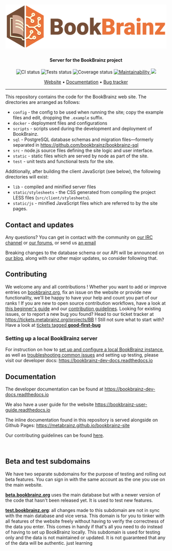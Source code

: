 <h1 align="center">
  <br>
  <a href="https://bookbrainz.org"><img src="https://github.com/metabrainz/metabrainz-logos/blob/master/logos/BookBrainz/PNG/BookBrainz_logo.png" alt="BookBrainz"></a>
</h1>
<h4 align="center">Server for the BookBrainz project</h4>
<p align="center">
    <img src="https://github.com/metabrainz/bookbrainz-site/actions/workflows/ci.yml/badge.svg?branch=master"
         alt="CI status">
    <img src="https://github.com/metabrainz/bookbrainz-site/actions/workflows/test-report.yml/badge.svg?branch=master"
         alt="Tests status">
    <img src="https://coveralls.io/repos/github/bookbrainz/bookbrainz-site/badge.svg?branch=master)](https://coveralls.io/github/bookbrainz/bookbrainz-site?branch=master"
         alt="Coverage status">
	<a href="https://codeclimate.com/github/bookbrainz/bookbrainz-site">
		<img src="https://api.codeclimate.com/v1/badges/76f87309d52d75ff4a18/maintainability"
         alt="Maintainability">
	</a>
	<a href="https://www.browserstack.com/">
		<img src="https://bookbrainz.org/images/BrowserStack.svg" height="20px"></img>
	</a>
</p>
<p align="center">
  <a href="https://bookbrainz.org">Website</a> •
  <a href="https://bookbrainz-dev-docs.readthedocs.io/">Documentation</a> •
  <a href="https://tickets.metabrainz.org/projects/BB/issues">Bug tracker</a>
</p>


<hr>
This repository contains the code for the BookBrainz web site. The directories
are arranged as follows:

* `config` - the config to be used when running the site; copy the example files
  and edit, dropping the `.example` suffix.
* `docker` - deployment files and configurations
* `scripts` - scripts used during the development and deployment of BookBrainz.
* `sql` - PostgreSQL database schemas and migration files—formerly separated in https://github.com/bookbrainz/bookbrainz-sql
* `src` - node.js source files defining the site logic and user interface.
* `static` - static files which are served by node as part of the site.
* `test` - unit tests and functional tests for the site.

Additionally, after building the client JavaScript (see below), the following
directories will exist:

* `lib` - compiled and minified server files
* `static/stylesheets` - the CSS generated from compiling the project LESS files
  (`src/client/stylesheets`).
* `static/js` - minified JavaScript files which are referred to by the site
  pages.
  
## Contact and updates

Any questions? You can get in contact with the community on [our IRC channel](https://kiwiirc.com/nextclient/irc.libera.chat/?#bookbrainz) or [our forums](https://community.metabrainz.org/c/bookbrainz), or send us [an email](mailto:bookbrainz@metabrainz.org)

Breaking changes to the database schema or our API will be announced on
[our blog](https://blog.metabrainz.org/category/bookbrainz/), along with our other major updates,
so consider following that.


## Contributing
We welcome any and all contributions ! Whether you want to add or improve entries on [bookbrainz.org](https://bookbrainz.org), fix an issue on the website or provide new functionality, we'll be happy to have your help and count you part of our ranks !
If you are new to open source contribution workflows, have a look at [this beginner's guide](https://akrabat.com/the-beginners-guide-to-contributing-to-a-github-project/) and our [contribution guidelines](CONTRIBUTING.md).
Looking for existing issues, or to report a new bug you found? Head to our ticket tracker at https://tickets.metabrainz.org/projects/BB !
Still not sure what to start with? Have a look at [tickets tagged **good-first-bug**](https://tickets.metabrainz.org/issues/?jql=project%20%3D%20BB%20AND%20status%20in%20(Open%2C%20Reopened)%20AND%20resolution%20%3D%20Unresolved%20AND%20labels%20%3D%20good-first-bug%20ORDER%20BY%20priority%20DESC%2C%20updated%20DESC)

### Setting up a local BookBrainz server

For instruction on how to [set up and configure a local BookBrainz instance](https://bookbrainz-dev-docs.readthedocs.io/en/latest/docs/installation.html), as well as [troubleshooting common issues](https://bookbrainz-dev-docs.readthedocs.io/en/latest/docs/troubleshooting.html) and setting up testing, please visit our developer docs: https://bookbrainz-dev-docs.readthedocs.io

## Documentation

The developer documentation can be found at https://bookbrainz-dev-docs.readthedocs.io

We also have a user guide for the website https://bookbrainz-user-guide.readthedocs.io

The inline documentation found in this repository is served alongside on Github Pages: https://metabrainz.github.io/bookbrainz-site

Our contributing guidelines can be found [here](CONTRIBUTING.md).

<br/>

## Beta and test subdomains

We have two separate subdomains for the purpose of testing and rolling out beta features.
You can sign in with the same account as the one you use on the main website.

__[beta.bookbrainz.org](https://beta.bookbrainz.org)__ uses the main database but with a newer version of the code that hasn't been released yet. It is used to test new features.

__[test.bookbrainz.org](https://test.bookbrainz.org)__: all changes made to this subdomain are not in sync with the main database and vice versa.
This domain is for you to tinker with all features of the website freely without having to verify the correctness of the data you enter. This comes in handy if that's all you need to do instead of having to set up BookBrainz locally.
This subdomain is used for testing only and the data is not maintained or updated. It is not guaranteed that any of the data will be authentic.
just learning
